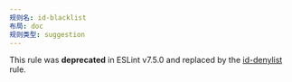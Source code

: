 ```yaml
---
规则名: id-blacklist
布局: doc
规则类型: suggestion
---
```



This rule was **deprecated** in ESLint v7.5.0 and replaced by the [id-denylist](id-denylist) rule.
